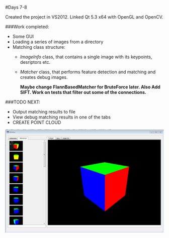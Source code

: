 #Days 7-8

Created the project in VS2012. Linked Qt 5.3 x64 with OpenGL and OpenCV.

###Work completed:
* Some GUI
* Loading a series of images from a directory
* Matching class structure:
    * _ImageInfo_ class, that contains a single image with its keypoints,
    desriptors etc.
    * _Matcher_ class, that performs feature detection and matching and
      creates debug images.

      __Maybe change FlannBasedMatcher for BruteForce later. Also Add SIFT.
      Work on tests that filter out some of the connections.__

###TODO NEXT:
* Output matching results to file
* View debug matching results in one of the tabs
* CREATE POINT CLOUD

![screen][days78]

[days78]: assets/images/day78.png
